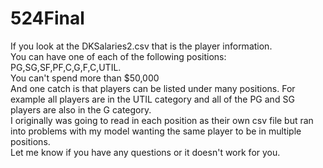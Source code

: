 # 524Final
If you look at the DKSalaries2.csv that is the player information.  
You can have one of each of the following positions: PG,SG,SF,PF,C,G,F,C,UTIL.  
You can't spend more than $50,000  
And one catch is that players can be listed under many positions. For example all players are in the UTIL category and all of the PG and SG players are also in the G category.  
I originally was going to read in each position as their own csv file but ran into problems with my model wanting the same player to be in multiple positions.  
Let me know if you have any questions or it doesn't work for you.  
